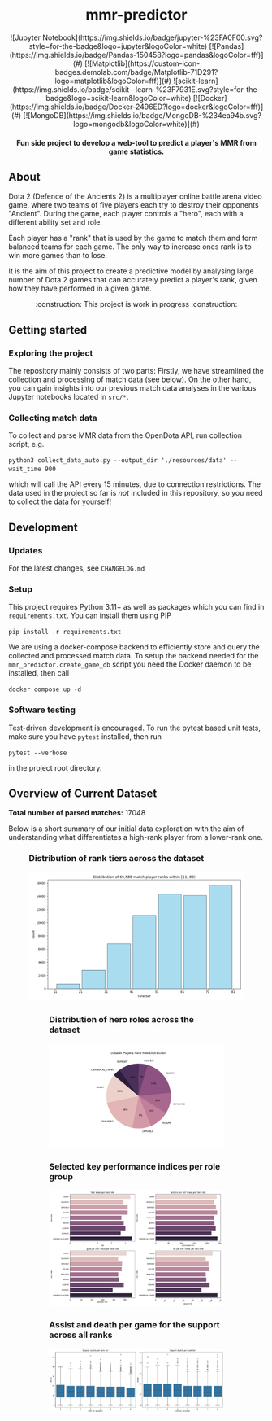 <div align="center">

<h1>mmr-predictor</h1>
![Jupyter Notebook](https://img.shields.io/badge/jupyter-%23FA0F00.svg?style=for-the-badge&logo=jupyter&logoColor=white)
[![Pandas](https://img.shields.io/badge/Pandas-150458?logo=pandas&logoColor=fff)](#)
[![Matplotlib](https://custom-icon-badges.demolab.com/badge/Matplotlib-71D291?logo=matplotlib&logoColor=fff)](#)
![scikit-learn](https://img.shields.io/badge/scikit--learn-%23F7931E.svg?style=for-the-badge&logo=scikit-learn&logoColor=white)
[![Docker](https://img.shields.io/badge/Docker-2496ED?logo=docker&logoColor=fff)](#)
[![MongoDB](https://img.shields.io/badge/MongoDB-%234ea94b.svg?logo=mongodb&logoColor=white)](#)

<h4>Fun side project to develop a web-tool to predict a player's MMR from game statistics. </h4>
</div>

## About
Dota 2 (Defence of the Ancients 2) is a multiplayer online battle arena video game, where two teams of five players each try to destroy their opponents "Ancient". During the game, each player controls a "hero", each with a different ability set and role.

Each player has a "rank" that is used by the game to match them and form balanced teams for each game. The only way to increase ones rank is to win more games than to lose. 

It is the aim of this project to create a predictive model by analysing large number of Dota 2 games that can accurately predict a player's rank, given how they have performed in a given game.

<div align="center">:construction: This project is work in progress :construction:</div>

## Getting started
### Exploring the project
The repository mainly consists of two parts: Firstly, we have streamlined the collection and processing of match data (see below). On the other hand, you can gain insights into our previous match data analyses in the various Jupyter notebooks located in `src/*`.

### Collecting match data
To collect and parse MMR data from the OpenDota API, run collection script, e.g.

`python3 collect_data_auto.py --output_dir './resources/data' --wait_time 900`

which will call the API every 15 minutes, due to connection restrictions. The data used in the project so far is _not_ included in this repository, so you need to collect the data for yourself!

## Development
### Updates
For the latest changes, see `CHANGELOG.md`

### Setup
This project requires Python 3.11+ as well as packages which you can find in `requirements.txt`. You can install them using PIP

`pip install -r requirements.txt`

We are using a docker-compose backend to efficiently store and query the collected and processed match data. To setup the backend needed for the `mmr_predictor.create_game_db` script you need the Docker daemon to be installed, then call

`docker compose up -d`

### Software testing
Test-driven development is encouraged. To run the pytest based unit tests, make sure you have `pytest` installed, then run

`pytest --verbose`

in the project root directory.

## Overview of Current Dataset

**Total number of parsed matches:** 17048

Below is a short summary of our initial data exploration with the aim of understanding what differentiates a high-rank player from a lower-rank one.

<figure>
    <h3> Distribution of rank tiers across the dataset</h3>
    <img src="resources/plots/initial_feature_selection/rank_tiers_distribution.png" alt="Rank tier distribution">
<figure>
    <h3>Distribution of hero roles across the dataset</h3>
    <img src="resources/plots/initial_feature_selection/hero_role_distr.png" alt="Hero role distribution">
</figure>

<figure>
    <h3>Selected key performance indices per role group</h3>
    <img src="resources/plots/initial_feature_selection/all_stats_mean_per_role_grid.png" alt="Selected key performance indices (KPI) per role group">
</figure>
<figure>
    <h3>Assist and death per game for the support across all ranks</h3>
    <img src="resources/plots/support_feature_exploration/assist_death_per_rank_all.png" alt ="Selected statistics for the support class">
</figure>
